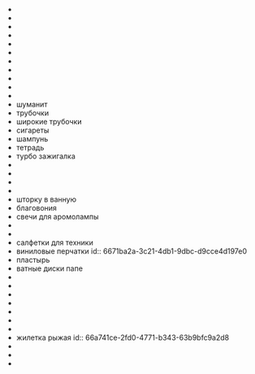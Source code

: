 -
-
-
-
-
-
-
-
-
-
-
- шуманит
- трубочки
- широкие трубочки
- сигареты
- шампунь
- тетрадь
- турбо зажигалка
-
-
-
-
- шторку в ванную
- благовония
- свечи для аромолампы
-
-
- салфетки для техники
- виниловые перчатки
  id:: 6671ba2a-3c21-4db1-9dbc-d9cce4d197e0
- пластырь
- ватные диски папе
-
-
-
-
-
-
-
- жилетка рыжая
  id:: 66a741ce-2fd0-4771-b343-63b9bfc9a2d8
-
-
-